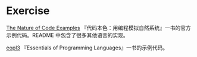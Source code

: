 Exercise
========

[The Nature of Code Examples](https://github.com/Ju2ender/The-Nature-of-Code-Examples)
『代码本色：用编程模拟自然系统』一书的官方示例代码。README 中包含了很多其他语言的实现。

[eopl3](https://github.com/Ju2ender/eopl3)
『Essentials of Programming Languages』一书的示例代码。
